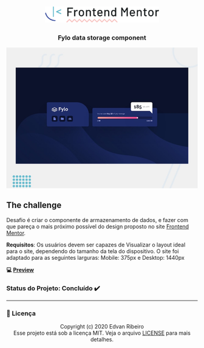 <h1 align="center">
    <img width="300px" alt="Frontend Mentor Logo" src="./design/logo_frontendmentor.png" />
</h1>
<h3 align="center">
Fylo data storage component
</h3>

![Design preview for the Fylo data storage component coding challenge](./design/desktop-preview.jpg)

## The challenge

Desafio é criar o componente de armazenamento de dados, e fazer com que pareça o mais próximo possível do design proposto no site [Frontend Mentor](https://www.frontendmentor.io//).

**Requisitos**: Os usuários devem ser capazes de Visualizar o layout ideal para o site, dependendo do tamanho da tela do dispositivo. O site foi adaptado para as seguintes larguras: Mobile: 375px e Desktop: 1440px

**:computer: [Preview](https://ejunior01.github.io/projetos-by-frontendmentor/fylo-data-storage-component/)**


  ### Status do Projeto: Concluído :heavy_check_mark:

------

  ### :pencil: Licença

  <p align="center">
  	Copyright (c) 2020 Edvan Ribeiro
      <br/>
      Esse projeto está sob a licença MIT. Veja o arquivo <a href="https://github.com/ejunior01/projetos-by-frontendmentor/blob/master/LICENSE">LICENSE</a> para mais detalhes.
  </p>
